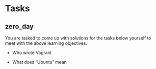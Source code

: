 # Tasks

## zero_day

You are tasked to come up with solutions for the tasks below yourself to meet with the above learning objectives.

* Who wrote Vagrant

* What does “Ubuntu” mean
